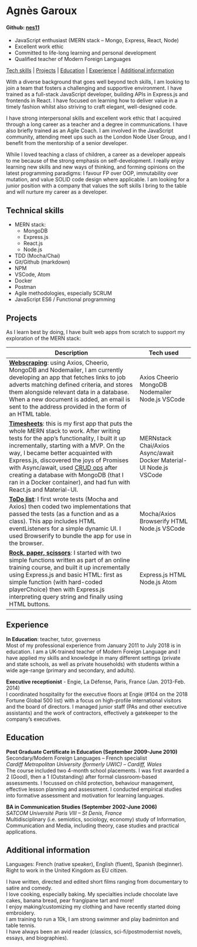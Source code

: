 # **Agnès Garoux**
#### Github: [nes11](https://github.com/nes11)

-	JavaScript enthusiast (MERN stack – Mongo, Express, React, Node)
-	Excellent work ethic
-	Committed to life-long learning and personal development
-	Qualified teacher of Modern Foreign Languages 


[Tech skills](#technical-skills) | [Projects](#projects) | [Education](#education) | [Experience](#experience) | [Additional information](#additional-information) 

With a diverse background that goes well beyond tech skills, I am looking to join a team that fosters a challenging and supportive environment. I have trained as a full-stack JavaScript developer, building APIs in Express.js and frontends in React. I have focused on learning how to deliver value in a timely fashion whilst also striving to craft elegant, well-designed code.  

I have strong interpersonal skills and excellent work ethic that I acquired through a long career as a teacher and a degree in communications. I have also briefly trained as an Agile Coach. I am involved in the JavaScript community, attending meet ups such as the London Node User Group, and I benefit from the mentorship of a senior developer.  

While I loved teaching a class of children, a career as a developer appeals to me because of the strong emphasis on self-development. I really enjoy learning new skills and new ways of thinking, and forming opinions on the latest programming paradigms: I favour FP over OOP, immutability over mutation, and value SOLID code design where applicable. 
I am looking for a junior position with a company that values the soft skills I bring to the table and will nurture my career as a developer.


## **Technical skills**  
+ MERN stack: 
  * MongoDB 
  * Express.js
  * React.js
  * Node.js
+ TDD (Mocha/Chai)
+ Git/Github (markdown)
+ NPM
+ VSCode, Atom
+ Docker 
+ Postman
+ Agile methodologies, especially SCRUM
+ JavaScript ES6 / Functional programming

## **Projects**  
As I learn best by doing, I have built web apps from scratch to support my exploration of the MERN stack: 
 
|  Description | Tech used  |
|---|---|
|**[Webscraping](https://github.com/nes11/WebScraping)**: using Axios, Cheerio, MongoDB and Nodemailer, I am currently developing an app that fetches links to job adverts matching defined criteria, and stores them alongside relevant data in a database. When a new document is added, an email is sent to the address provided in the form of an HTML table.  |  Axios Cheerio MongoDB Nodemailer Node.js VSCode |
|**[Timesheets](https://github.com/nes11/Timesheets)**: this is my first app that puts the whole MERN stack to work. After writing tests for the app’s functionality, I built it up incrementally, starting with a MVP. On the way, I became better acquainted with Express.js, discovered the joys of Promises with Async/await, used [CRUD ops](https://github.com/nes11/mongodbCRUD) after creating a database with MongoDB (that I ran in a Docker container), and had fun with React.js and Material-UI.  | MERNstack Chai/Axios Async/await Docker Material-UI Node.js VSCode  |
|**[ToDo list](https://github.com/nes11/ToDoList)**: I first wrote tests (Mocha and Axios) then coded two implementations that passed the tests (as a function and as a class). This app includes HTML eventListeners for a simple dynamic UI. I used Browserify to bundle the app for use in the browser.   | Mocha/Axios Browserify HTML Node.js VSCode  |
|**[Rock, paper, scissors](https://github.com/nes11/RockPaperScissors)**: I started with two simple functions written as part of an online training course, and built it up incrementally using Express.js and basic HTML: first as simple function (with hard-coded playerChoice) then with Express.js interpreting query string and finally using HTML buttons.   | Express.js HTML Node.js Atom  |

## **Experience** 
**In Education**: teacher, tutor, governess  
Most of my professional experience from January 2011 to July 2018 is in education. I am a UK-trained teacher of Modern Foreign Language and I have applied my skills and knowledge in many different settings (private and state schools, as well as private households) with students within a wide age-range (primary and secondary, and adults). 

**Executive receptionist** - Engie, La Défense, Paris, France (Jan. 2013-Feb. 2014)  
I coordinated hospitality for the executive floors at Engie (#104 on the 2018 Fortune Global 500 list) with a focus on high-profile international visitors and the board of directors. I managed junior staff (PAs and other executive assistants) and the work of contractors, effectively a gatekeeper to the company’s executives.

## **Education**  
**Post Graduate Certificate in Education (September 2009-June 2010)**  
Secondary/Modern Foreign Languages – French specialist  
_Cardiff Metropolitan University (formerly UWIC) – Cardiff, Wales_  
The course included two 4-month school placements. I was first awarded a 2 (Good), then a 1 (Outstanding) after formal classroom-based assessments. I focussed on child protection, behaviour management, effective lesson planning and assessment. I conducted empirical studies into formative assessment and motivation for learning languages.  

**BA in Communication Studies (September 2002-June 2006)**  
_SATCOM Université Paris VIII – St Denis, France_  
Multidisciplinary (i.e. semiotics, sociology, economy) study of Information, Communication and Media, including theory, case studies and practical applications. 

## **Additional information**
Languages: French (native speaker), English (fluent), Spanish (beginner).  
Right to work in the United Kingdom as EU citizen.

I have written, directed and edited short films ranging from documentary to satire and comedy.  
I love cooking, especially baking. My specialties include chocolate lave cakes, banana bread, pear frangipane tart and more!  
I enjoy making/customizing my clothing and have recently started doing embroidery.  
I am training to run a 10k, I am strong swimmer and play badminton and table tennis.  
I have always been an avid reader (classics, sci-fi/postmodernist novels, essays, and biographies).

